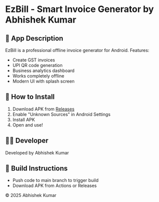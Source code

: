 # EzBill - Smart Invoice Generator by Abhishek Kumar

## 📱 App Description
EzBill is a professional offline invoice generator for Android. Features:
- Create GST invoices
- UPI QR code generation
- Business analytics dashboard
- Works completely offline
- Modern UI with splash screen

## 📲 How to Install
1. Download APK from [Releases](https://github.com/YOUR_USERNAME/EzBill-SmartInvoice/releases)
2. Enable "Unknown Sources" in Android Settings
3. Install APK
4. Open and use!

## 👨‍💻 Developer
Developed by Abhishek Kumar

## 🔧 Build Instructions
- Push code to main branch to trigger build
- Download APK from Actions or Releases

© 2025 Abhishek Kumar
